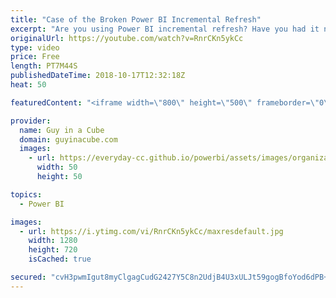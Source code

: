```yaml
---
title: "Case of the Broken Power BI Incremental Refresh"
excerpt: "Are you using Power BI incremental refresh? Have you had it not work even though you set everything up? In this video, Patrick looks at a scenario where Power BI incremental refresh was broken. He then looks at a way to get Power BI incremental refresh working properly.  LET'S CONNECT!  Guy in a Cube"
originalUrl: https://youtube.com/watch?v=RnrCKn5ykCc
type: video
price: Free
length: PT7M44S
publishedDateTime: 2018-10-17T12:32:18Z
heat: 50

featuredContent: "<iframe width=\"800\" height=\"500\" frameborder=\"0\" src=\"https://www.youtube.com/embed/RnrCKn5ykCc\" allow=\"accelerometer; autoplay; encrypted-media; gyroscope; picture-in-picture\" allowfullscreen></iframe>"

provider:
  name: Guy in a Cube
  domain: guyinacube.com
  images:
    - url: https://everyday-cc.github.io/powerbi/assets/images/organizations/guyinacube.com-50x50.jpg
      width: 50
      height: 50

topics:
  - Power BI

images:
  - url: https://i.ytimg.com/vi/RnrCKn5ykCc/maxresdefault.jpg
    width: 1280
    height: 720
    isCached: true

secured: "cvH3pwmIgut8myClgagCudG2427Y5C8n2UdjB4U3xULJt59gogBfoYod6dPB+wqk6tZVrHFG9F+gp5q71lxZyXJtBNHc3McphCBo8juzFcRwRM352RpzunU246LOhl16XWQdQvnT6kUkoogE+cfPolCEzAGnAq+TloF86rtAo4a4i28SLdvcnH15v48gjaRR5NUto5XAimmWj/kPEtAKTfjfq9gZv1JtHSxsIpSQhfChINHYwMfATUiiMJnRqCiKR3SqlEwHS7JGzvOeAGuaGc4TU/eKCpDmlpmxxg7KPB8GyHAwgUXYzUUmSSU5EtfwndBcQswDtLABoJPbRFSBOB8lNbsBSZmjRGF88XMOd5cle17x6WIXR5/aKi1i8gvNh9oX0NT00XvSjzIdN8dWfmcIZK/5cAohZhfnsHFes+Y=;iCABVwnDP48qy/EAYmk7cQ=="
---
```



